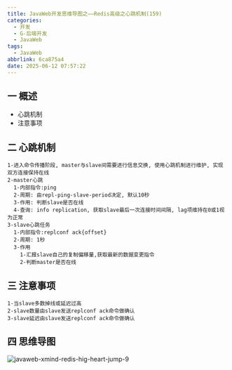 ```yaml
---
title: JavaWeb开发思维导图之——Redis高级之心跳机制(159)
categories:
  - 开发
  - G-后端开发
  - JavaWeb
tags:
  - JavaWeb
abbrlink: 6ca875a4
date: 2025-06-12 07:57:22
---
```

## 一 概述

* 心跳机制
* 注意事项

<!--more-->

## 二 心跳机制

```
1-进入命令传播阶段, master与slave间需要进行信息交换, 使用心跳机制进行维护, 实现双方连接保持在线
2-master心跳
  1-内部指令:ping
  2-周期: 由repl-ping-slave-period决定, 默认10秒
  3-作用: 判断slave是否在线
  4-查询: info replication, 获取slave最后一次连接时间间隔, lag项维持在0或1视为正常
3-slave心跳任务
  1-内部指令:replconf ack{offset}
  2-周期: 1秒
  3-作用
    1-汇报slave自己的复制偏移量,获取最新的数据变更指令
    2-判断master是否在线
```

## 三 注意事项

```
1-当slave多数掉线或延迟过高
2-slave数量由slave发送replconf ack命令做确认
3-slave延迟由slave发送replconf ack命令做确认
```


## 四 思维导图

![javaweb-xmind-redis-hig-heart-jump-9][1]



[1]:https://cdn.jsdelivr.net/gh/PGzxc/CDN/blog-java/javaweb-xmind-redis-hig-heart-jump-9.png